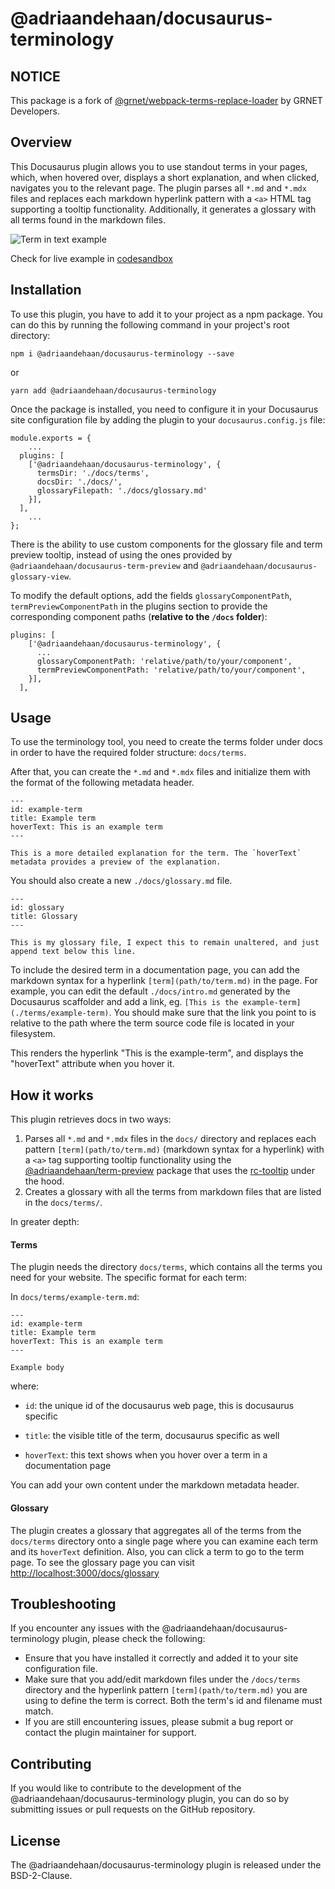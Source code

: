 # @adriaandehaan/docusaurus-terminology

## NOTICE

This package is a fork of [@grnet/webpack-terms-replace-loader](https://github.com/grnet/webpack-terms-replace-loader) by GRNET Developers.

## Overview

This Docusaurus plugin allows you to use standout terms in your pages, which, when hovered over, displays a short explanation, and when clicked, navigates you to the relevant page. The plugin parses all `*.md` and `*.mdx` files and replaces each markdown hyperlink pattern with a `<a>` HTML tag supporting a tooltip functionality. Additionally, it generates a glossary with all terms found in the markdown files.

![Term in text example](static/img/terminology_example.gif)


Check for live example in [codesandbox](https://codesandbox.io/p/sandbox/sharp-sara-jh675w)


## Installation

To use this plugin, you have to add it to your project as a npm package. You can do this by running the following command in your project's root directory:

```
npm i @adriaandehaan/docusaurus-terminology --save
```

or

```
yarn add @adriaandehaan/docusaurus-terminology
```

Once the package is installed, you need to configure it in your Docusaurus site configuration file by adding the plugin to your `docusaurus.config.js` file:

```
module.exports = {
    ...
  plugins: [
    ['@adriaandehaan/docusaurus-terminology', {
      termsDir: './docs/terms',
      docsDir: './docs/',
      glossaryFilepath: './docs/glossary.md'
    }],
  ],
    ...
};
```

There is the ability to use custom components for the glossary file and term preview tooltip, instead of using the ones provided by `@adriaandehaan/docusaurus-term-preview` and `@adriaandehaan/docusaurus-glossary-view`.

To modify the default options, add the fields `glossaryComponentPath`, `termPreviewComponentPath` in the plugins section to provide the corresponding component paths (**relative to the `/docs` folder**):

```
plugins: [
    ['@adriaandehaan/docusaurus-terminology', {
      ...
      glossaryComponentPath: 'relative/path/to/your/component',
      termPreviewComponentPath: 'relative/path/to/your/component',
    }],
  ],
```

## Usage

To use the terminology tool, you need to create the terms folder under docs in order to have the required folder structure: `docs/terms`.

After that, you can create the `*.md` and `*.mdx` files and initialize them with the format of the following metadata header.

```
---
id: example-term
title: Example term
hoverText: This is an example term
---

This is a more detailed explanation for the term. The `hoverText` metadata provides a preview of the explanation.
```

You should also create a new `./docs/glossary.md` file.

```
---
id: glossary
title: Glossary
---

This is my glossary file, I expect this to remain unaltered, and just append text below this line.

```

To include the desired term in a documentation page, you can add the markdown syntax for a hyperlink `[term](path/to/term.md)` in the page. For example, you can edit the default `./docs/intro.md` generated by the Docusaurus scaffolder and add a link, eg. `[This is the example-term](./terms/example-term)`. You should make sure that the link you point to is relative to the path where the term source code file is located in your filesystem.

This renders the hyperlink "This is the example-term", and displays the "hoverText" attribute when you hover it.

## How it works
This plugin retrieves docs in two ways:

1. Parses all `*.md` and `*.mdx` files in the `docs/` directory and replaces each pattern `[term](path/to/term.md)` (markdown syntax for a hyperlink) with a `<a>` tag supporting tooltip functionality using the [@adriaandehaan/term-preview](https://www.npmjs.com/package/@adriaandehaan/docusaurus-term-preview) package that uses the [rc-tooltip](https://www.npmjs.com/package/rc-tooltip) under the hood.
2. Creates a glossary with all the terms from markdown files that are listed in the `docs/terms/`.

In greater depth:

#### Terms

The plugin needs the directory `docs/terms`, which contains all the terms you need for your website. The specific format for each term:

In `docs/terms/example-term.md`:

```
---
id: example-term
title: Example term
hoverText: This is an example term
---

Example body
```

where:

* `id`: the unique id of the docusaurus web page, this is docusaurus specific

* `title`: the visible title of the term, docusaurus specific as well

* `hoverText`: this text shows when you hover over a term in a documentation page

You can add your own content under the markdown metadata header.

#### Glossary

The plugin creates a glossary that aggregates all of the terms from the `docs/terms` directory onto a single page where you can examine each term and its `hoverText` definition. Also, you can click a term to go to the term page. To see the glossary page you can visit [http://localhost:3000/docs/glossary](http://localhost:3000/docs/glossary)

## Troubleshooting

If you encounter any issues with the @adriaandehaan/docusaurus-terminology plugin, please check the following:
* Ensure that you have installed it correctly and added it to your site configuration file.
* Make sure that you add/edit markdown files under the `/docs/terms` directory and the hyperlink pattern `[term](path/to/term.md)` you are using to define the term is correct. Both the term's id and filename must match.
* If you are still encountering issues, please submit a bug report or contact the plugin maintainer for support.

## Contributing

If you would like to contribute to the development of the @adriaandehaan/docusaurus-terminology plugin, you can do so by submitting issues or pull requests on the GitHub repository.

## License

The @adriaandehaan/docusaurus-terminology plugin is released under the BSD-2-Clause.


